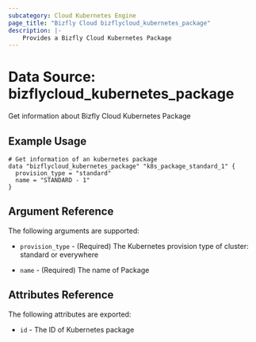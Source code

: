 ```yaml
---
subcategory: Cloud Kubernetes Engine
page_title: "Bizfly Cloud bizflycloud_kubernetes_package"
description: |-
    Provides a Bizfly Cloud Kubernetes Package
---
```


# Data Source: bizflycloud_kubernetes_package

Get information about Bizfly Cloud Kubernetes Package

## Example Usage

```hcl
# Get information of an kubernetes package
data "bizflycloud_kubernetes_package" "k8s_package_standard_1" {
  provision_type = "standard"
  name = "STANDARD - 1"
}
```

## Argument Reference

The following arguments are supported:

-   `provision_type` - (Required) The Kubernetes provision type of cluster: standard or everywhere

-   `name` - (Required) The name of Package

## Attributes Reference

The following attributes are exported:

-   `id` - The ID of Kubernetes package
